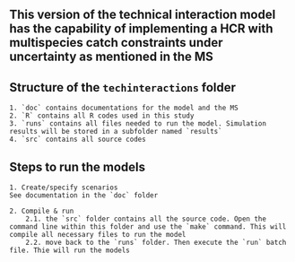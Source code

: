 ## This version of the technical interaction model has the capability of implementing a HCR with multispecies catch constraints under uncertainty as mentioned in the MS

## Structure of the `techinteractions` folder
	1. `doc` contains documentations for the model and the MS
	2. `R` contains all R codes used in this study
	3. `runs` contains all files needed to run the model. Simulation results will be stored in a subfolder named `results`
	4. `src` contains all source codes

## Steps to run the models

	1. Create/specify scenarios
	See documentation in the `doc` folder

	2. Compile & run
		2.1. the `src` folder contains all the source code. Open the command line within this folder and use the `make` command. This will compile all necessary files to run the model
		2.2. move back to the `runs` folder. Then execute the `run` batch file. Thie will run the models
